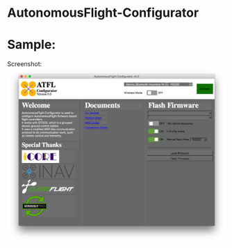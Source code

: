 # AutonomousFlight-Configurator  

# Sample:  
Screenshot:
![alt text](https://github.com/liutairan/AutonomousFlight-Configurator/blob/master/Pictures/Snip20180804_1.png "Sample image")
